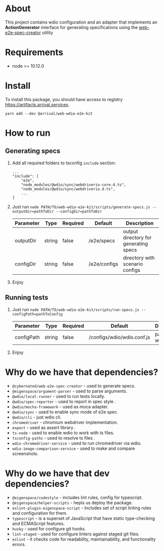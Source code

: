 # About

This project contains wdio configuration and an adapter that implements an **ActionGenerator** interface for generating specifications using the [web-e2e-spec-creator](https://github.com/cybernated/web-e2e-spec-creator) utility

# Requirements

* node >= 10.12.0

# Install

To install this package, you should have access to registry https://artifacts.arrival.services.

`yarn add --dev @arrival/web-wdio-e2e-kit`

# How to run

## Generating specs

1. Add all required folders to tsconfig `include` section:
    ```
    ...
    "include": [
        "e2e",
        "node_modules/@wdio/sync/webdriverio-core.d.ts",
        "node_modules/@wdio/sync/webdriverio.d.ts",
        ...
    ]
    ```
2. Just run
    `node PATH/TO/web-wdio-e2e-kit/scripts/generate-specs.js --outputDir=pathToDir --configDir=pathToDir`
    
    | Parameter | Type | Required | Default | Description |
    | ------ | ------ | ------ | ------ | ------ |
    | outputDir | string | false | <cwd>/e2e/specs | output directory for generating specs |
    | configDir | string | false | <cwd>/e2e/configs | directory with scenario configs |

3. Enjoy

## Running tests

1. Just run
    `node PATH/TO/web-wdio-e2e-kit/scripts/run-specs.js --configPath=pathToConfig`
    
    | Parameter | Type | Required | Default | Description |
    | ------ | ------ | ------ | ------ | ------ |
    | configPath | string | false | <package>/configs/wdio/wdio.conf.js | path to wdio config |

2. Enjoy

# Why do we have that dependencies?

* `@cybernated/web-e2e-spec-creator` - used to generate specs.
* `@eigenspace/argument-parser` - used to parse arguments.
* `@wdio/local-runner` - used to run tests locally.
* `@wdio/spec-reporter` - used to report in spec style .
* `@wdio/mocha-framework` - used as moca adapter.
* `@wdio/sync` - used to enable sync mode of e2e spec.
* `@wdio/cli` - just wdio cli.
* `chromedriver` - chromium webdriver implementation.
* `expect` - used as assert library .
* `ts-node` - used to enable wdio to work with ts files.
* `tsconfig-paths` - used to resolve ts files .
* `wdio-chromedriver-service` - used to run chromedriver via wdio.
* `wdio-image-comparison-service` - used to make and compare screenshots.

# Why do we have that dev dependencies?

* `@eigenspace/codestyle` - includes lint rules, config for typescript.
* `@eigenspace/helper-scripts` - hepls us deploy the package.
* `eslint-plugin-eigenspace-script` - Includes set of script linting rules and configuration for them.
* `typescript` - is a superset of JavaScript that have static type-checking and ECMAScript features.
* `husky` - used for configure git hooks.
* `lint-staged` - used for configure linters against staged git files.
* `eslint` - it checks code for readability, maintainability, and functionality errors.
